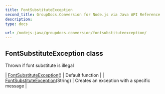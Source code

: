 ```yaml
---
title: FontSubstituteException
second_title: GroupDocs.Conversion for Node.js via Java API Reference
description: 
type: docs

url: /nodejs-java/groupdocs.conversion/fontsubstituteexception/
---
```


## FontSubstituteException class

 Thrown if font substitute is illegal
 
| [FontSubstituteException](fontsubstituteexception)() | Default function |
| [FontSubstituteException](fontsubstituteexception)(String) | Creates an exception with a specific message |
